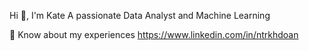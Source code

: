 Hi 👋, I'm Kate
A passionate Data Analyst and Machine Learning

📄 Know about my experiences https://www.linkedin.com/in/ntrkhdoan

